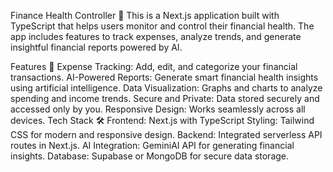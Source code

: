 Finance Health Controller 🚀
This is a Next.js application built with TypeScript that helps users monitor and control their financial health. The app includes features to track expenses, analyze trends, and generate insightful financial reports powered by AI.

Features 🌟
Expense Tracking: Add, edit, and categorize your financial transactions.
AI-Powered Reports: Generate smart financial health insights using artificial intelligence.
Data Visualization: Graphs and charts to analyze spending and income trends.
Secure and Private: Data stored securely and accessed only by you.
Responsive Design: Works seamlessly across all devices.
Tech Stack 🛠️
Frontend: Next.js with TypeScript
Styling: Tailwind CSS for modern and responsive design.
Backend: Integrated serverless API routes in Next.js.
AI Integration: GeminiAI API for generating financial insights.
Database: Supabase or MongoDB for secure data storage.
